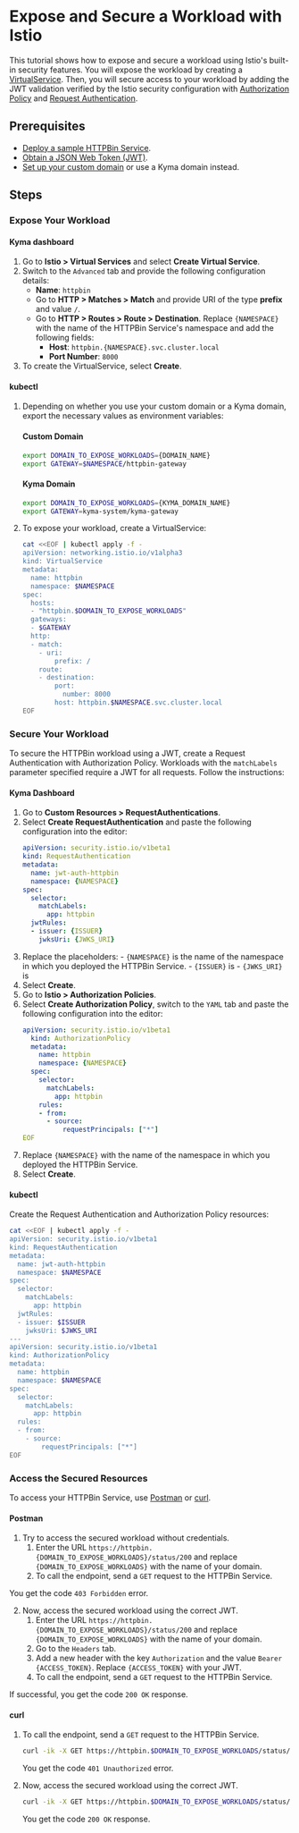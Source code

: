 # Expose and Secure a Workload with Istio

This tutorial shows how to expose and secure a workload using Istio's built-in security features. You will expose the workload by creating a [VirtualService](https://istio.io/latest/docs/reference/config/networking/virtual-service/). Then, you will secure access to your workload by adding the JWT validation verified by the Istio security configuration with [Authorization Policy](https://istio.io/latest/docs/reference/config/security/authorization-policy/) and [Request Authentication](https://istio.io/latest/docs/reference/config/security/request_authentication/).

## Prerequisites

* [Deploy a sample HTTPBin Service](../01-00-create-workload.md).
* [Obtain a JSON Web Token (JWT)](./01-51-get-jwt.md).
* [Set up your custom domain](../01-10-setup-custom-domain-for-workload.md) or use a Kyma domain instead.

## Steps

### Expose Your Workload

<!-- tabs:start -->
  #### **Kyma dashboard**

  1. Go to **Istio > Virtual Services** and select **Create Virtual Service**. 
  2. Switch to the `Advanced` tab and provide the following configuration details:
      - **Name**: `httpbin`
      - Go to **HTTP > Matches > Match** and provide URI of the type **prefix** and value `/`.
      - Go to **HTTP > Routes > Route > Destination**. Replace `{NAMESPACE}` with the name of the HTTPBin Service's namespace and add the following fields:
        - **Host**: `httpbin.{NAMESPACE}.svc.cluster.local`
        - **Port Number**: `8000`
  3. To create the VirtualService, select **Create**.

  #### **kubectl**

  1. Depending on whether you use your custom domain or a Kyma domain, export the necessary values as environment variables:
      
      <!-- tabs:start -->
      #### **Custom Domain**
        
      ```bash
      export DOMAIN_TO_EXPOSE_WORKLOADS={DOMAIN_NAME}
      export GATEWAY=$NAMESPACE/httpbin-gateway
      ```
      #### **Kyma Domain**

      ```bash
      export DOMAIN_TO_EXPOSE_WORKLOADS={KYMA_DOMAIN_NAME}
      export GATEWAY=kyma-system/kyma-gateway
      ```
      <!-- tabs:end -->  

  2. To expose your workload, create a VirtualService:

      ```bash
      cat <<EOF | kubectl apply -f -
      apiVersion: networking.istio.io/v1alpha3
      kind: VirtualService
      metadata:
        name: httpbin
        namespace: $NAMESPACE
      spec:
        hosts:
        - "httpbin.$DOMAIN_TO_EXPOSE_WORKLOADS"
        gateways:
        - $GATEWAY
        http:
        - match:
          - uri:
              prefix: /
          route:
          - destination:
              port:
                number: 8000
              host: httpbin.$NAMESPACE.svc.cluster.local
      EOF
      ```
<!-- tabs:end --> 

### Secure Your Workload

To secure the HTTPBin workload using a JWT, create a Request Authentication with Authorization Policy. Workloads with the `matchLabels` parameter specified require a JWT for all requests. Follow the instructions:

<!-- tabs:start -->
  #### **Kyma Dashboard**
  1. Go to **Custom Resources > RequestAuthentications**.
  2. Select **Create RequestAuthentication** and paste the following configuration into the editor:
      ```yaml
      apiVersion: security.istio.io/v1beta1
      kind: RequestAuthentication
      metadata:
        name: jwt-auth-httpbin
        namespace: {NAMESPACE}
      spec:
        selector:
          matchLabels:
            app: httpbin
        jwtRules:
        - issuer: {ISSUER}
          jwksUri: {JWKS_URI}
      ```
  3. Replace the placeholders:
    - `{NAMESPACE}` is the name of the namespace in which you deployed the HTTPBin Service.
    - `{ISSUER}` is
    - `{JWKS_URI}` is 
  4. Select **Create**.
  5. Go to **Istio > Authorization Policies**.
  6. Select **Create Authorization Policy**, switch to the `YAML` tab and paste the following configuration into the editor:
      ```yaml
      apiVersion: security.istio.io/v1beta1
        kind: AuthorizationPolicy
        metadata:
          name: httpbin
          namespace: {NAMESPACE}
        spec:
          selector:
            matchLabels:
              app: httpbin
          rules:
          - from:
            - source:
                requestPrincipals: ["*"]
      EOF
      ```
  7. Replace `{NAMESPACE}` with the name of the namespace in which you deployed the HTTPBin Service.
  8. Select **Create**.

  #### **kubectl**

  Create the Request Authentication and Authorization Policy resources:

  ```bash
  cat <<EOF | kubectl apply -f -
  apiVersion: security.istio.io/v1beta1
  kind: RequestAuthentication
  metadata:
    name: jwt-auth-httpbin
    namespace: $NAMESPACE
  spec:
    selector:
      matchLabels:
        app: httpbin
    jwtRules:
    - issuer: $ISSUER
      jwksUri: $JWKS_URI
  ---
  apiVersion: security.istio.io/v1beta1
  kind: AuthorizationPolicy
  metadata:
    name: httpbin
    namespace: $NAMESPACE
  spec:
    selector:
      matchLabels:
        app: httpbin
    rules:
    - from:
      - source:
          requestPrincipals: ["*"]
  EOF
  ```
<!-- tabs:end -->
### Access the Secured Resources

To access your HTTPBin Service, use [Postman](https://www.postman.com) or [curl](https://curl.se).

<!-- tabs:start -->
#### **Postman**

1. Try to access the secured workload without credentials.
    1. Enter the URL `https://httpbin.{DOMAIN_TO_EXPOSE_WORKLOADS}/status/200` and replace `{DOMAIN_TO_EXPOSE_WORKLOADS}` with the name of your domain. 
    2. To call the endpoint, send a `GET` request to the HTTPBin Service. 

You get the code `403 Forbidden` error.

2. Now, access the secured workload using the correct JWT.
    1. Enter the URL `https://httpbin.{DOMAIN_TO_EXPOSE_WORKLOADS}/status/200` and replace `{DOMAIN_TO_EXPOSE_WORKLOADS}` with the name of your domain. 
    2. Go to the `Headers` tab. 
    3. Add a new header with the key `Authorization` and the value `Bearer {ACCESS_TOKEN}`. Replace `{ACCESS_TOKEN}` with your JWT.
    4. To call the endpoint, send a `GET` request to the HTTPBin Service. 

If successful, you get the code `200 OK` response.


#### **curl**

1. To call the endpoint, send a `GET` request to the HTTPBin Service.

    ```bash
    curl -ik -X GET https://httpbin.$DOMAIN_TO_EXPOSE_WORKLOADS/status/200
    ```
    You get the code `401 Unauthorized` error.

2. Now, access the secured workload using the correct JWT.

    ```bash
    curl -ik -X GET https://httpbin.$DOMAIN_TO_EXPOSE_WORKLOADS/status/200 --header "Authorization:Bearer $ACCESS_TOKEN"
    ```
    You get the code `200 OK` response.
<!-- tabs:end -->